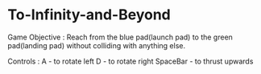 # To-Infinity-and-Beyond

Game Objective : Reach from the blue pad(launch pad) to the green pad(landing pad) without colliding with anything else.

Controls : A - to rotate left
           D - to rotate right
           SpaceBar - to thrust upwards
